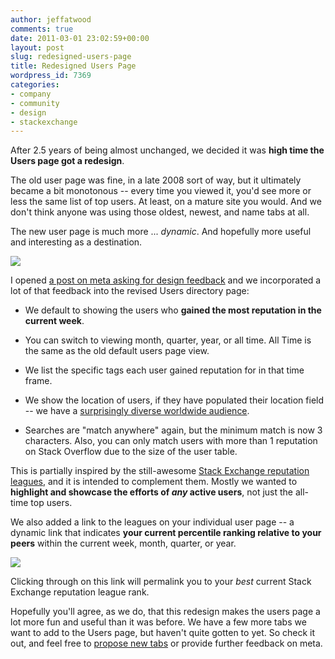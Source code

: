 ```yaml
---
author: jeffatwood
comments: true
date: 2011-03-01 23:02:59+00:00
layout: post
slug: redesigned-users-page
title: Redesigned Users Page
wordpress_id: 7369
categories:
- company
- community
- design
- stackexchange
---
```


After 2.5 years of being almost unchanged, we decided it was **high time the Users page got a redesign**.

The old user page was fine, in a late 2008 sort of way, but it ultimately became a bit monotonous -- every time you viewed it, you'd see more or less the same list of top users. At least, on a mature site you would. And we don't think anyone was using those oldest, newest, and name tabs at all.

The new user page is much more ... _dynamic_. And hopefully more useful and interesting as a destination.

![](/blog/images/wordpress/new-user-page.png)

I opened [a post on meta asking for design feedback](http://meta.stackoverflow.com/questions/80690/redesigning-the-users-page) and we incorporated a lot of that feedback into the revised Users directory page:





  * We default to showing the users who **gained the most reputation in the current week**.

  * You can switch to viewing month, quarter, year, or all time. All Time is the same as the old default users page view.

  * We list the specific tags each user gained reputation for in that time frame.

  * We show the location of users, if they have populated their location field -- we have a [surprisingly diverse worldwide audience](http://blog.stackoverflow.com/2010/12/stack-overflow-2010-analytics/).

  * Searches are "match anywhere" again, but the minimum match is now 3 characters. Also, you can only match users with more than 1 reputation on Stack Overflow due to the size of the user table.


This is partially inspired by the still-awesome [Stack Exchange reputation leagues](http://stackexchange.com/leagues), and it is intended to complement them. Mostly we wanted to **highlight and showcase the efforts of _any_ active users**, not just the all-time top users.

We also added a link to the leagues on your individual user page -- a dynamic link that indicates **your current percentile ranking relative to your peers** within the current week, month, quarter, or year.

![](/blog/images/wordpress/rep-percentiles-user-page.png)

Clicking through on this link will permalink you to your _best_ current Stack Exchange reputation league rank.

Hopefully you'll agree, as we do, that this redesign makes the users page a lot more fun and useful than it was before. We have a few more tabs we want to add to the Users page, but haven't quite gotten to yet. So check it out, and feel free to [propose new tabs](http://meta.stackoverflow.com/questions/80690/redesigning-the-users-page) or provide further feedback on meta.
